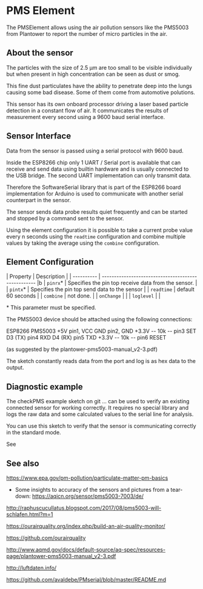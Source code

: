 # PMS Element

The PMSElement allows using the air pollution sensors like the PMS5003 from Plantower to report the number of micro particles in the air.

## About the sensor 

The particles with the size of 2.5 µm are too small to be visible individually but when present in high concentration can be seen as dust or smog.

This fine dust particulates have the ability to penetrate deep into the lungs causing some bad disease. Some of them come from automotive polutions.  

This sensor has its own onboard processor driving a laser based particle detection in a constant flow of air. 
It communicates the results of measurement every second using a 9600 baud serial interface.

## Sensor Interface 

Data from the sensor is passed using a serial protocol with 9600 baud. 

Inside the ESP8266 chip only 1 UART / Serial port is available that can receive and send data using builtin hardware and is usually connected to the USB bridge. The second UART implementation can only transmit data.

Therefore the SoftwareSerial library that is part of the ESP8266 board implementation for Arduino is used to communicate with another serial counterpart in the sensor.

The sensor sends data probe results quiet frequently and can be started and stopped by a command sent to the sensor.

Using the element configuration it is possible to take a current probe value every n seconds using the `readtime` configuration and combine multiple values by taking the average using the `combine` configuration.

## Element Configuration

| Property   | Description                                         |
| ---------- | --------------------------------------------------- |b
| `pinrx`\*  | Specifies the pin top receive data from the sensor. |
| `pintx`\*  | Specifies the pin top send data to the sensor       |
| `readtime` | default 60 seconds                                  |
| `combine` | not done.                                  |
| `onChange`  |                                            |
| `loglevel`  |                                            |

\* This parameter must be specified.



The PMS5003 device should be attached using the following connections:

ESP8266         PMS5003
+5V             pin1, VCC
GND             pin2, GND
+3.3V -- 10k -- pin3 SET
D3 (TX)         pin4 RXD
D4 (RX)         pin5 TXD
+3.3V -- 10k -- pin6 RESET

(as suggested by the plantower-pms5003-manual_v2-3.pdf)


The sketch constantly reads data from the port and log is as hex data to the
output.

## Diagnostic example

The checkPMS example sketch on git ... can be used to verify an existing connected sensor for working correctly.
It requires no special library and logs the raw data and some calculated values to the serial line for analysis.

You can use this sketch to verify that the sensor is communicating correctly in the standard mode.

See





## See also

https://www.epa.gov/pm-pollution/particulate-matter-pm-basics

* Some insights to accuracy of the sensors and pictures from a tear-down:
https://aqicn.org/sensor/pms5003-7003/de/

http://raphuscucullatus.blogspot.com/2017/08/pms5003-will-schlafen.html?m=1

https://ourairquality.org/index.php/build-an-air-quality-monitor/

https://github.com/ourairquality

http://www.aqmd.gov/docs/default-source/aq-spec/resources-page/plantower-pms5003-manual_v2-3.pdf

http://luftdaten.info/

https://github.com/avaldebe/PMserial/blob/master/README.md